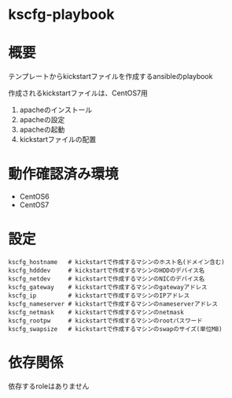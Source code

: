kscfg-playbook
============================================================

# 概要

テンプレートからkickstartファイルを作成するansibleのplaybook

作成されるkickstartファイルは、CentOS7用

1. apacheのインストール
2. apacheの設定
3. apacheの起動
4. kickstartファイルの配置

# 動作確認済み環境

- CentOS6
- CentOS7

# 設定

    kscfg_hostname   # kickstartで作成するマシンのホスト名(ドメイン含む)
    kscfg_hdddev     # kickstartで作成するマシンのHDDのデバイス名
    kscfg_netdev     # kickstartで作成するマシンのNICのデバイス名
    kscfg_gateway    # kickstartで作成するマシンのgatewayアドレス
    kscfg_ip         # kickstartで作成するマシンのIPアドレス
    kscfg_nameserver # kickstartで作成するマシンのnameserverアドレス
    kscfg_netmask    # kickstartで作成するマシンのnetmask
    kscfg_rootpw     # kickstartで作成するマシンのrootパスワード
    kscfg_swapsize   # kickstartで作成するマシンのswapのサイズ(単位MB)

# 依存関係

依存するroleはありません
